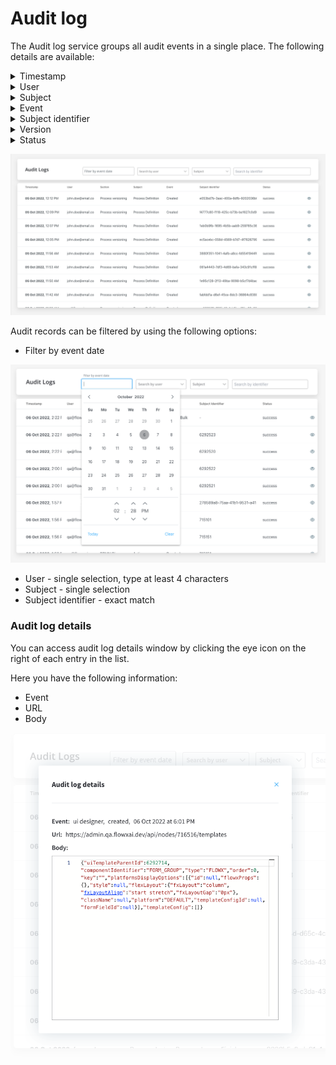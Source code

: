 # Audit log

The Audit log service groups all audit events in a single place. The following details are available:

<details>

<summary> Timestamp </summary>

* The timestamp is displayed in a reversed chronologically order.

</details>

<details>

<summary> User </summary>

* The entity assigned: could be username or system.

</details>

<details>

<summary> Subject </summary>

Possible values:
    
* Process Instance
* Token
* Task
* Exception
* Process definition
* Node
* Action
* UI Component
* General Settings
* Swimlane
* Connector

</details>

<details>

<summary>Event</summary>

Possible values:

* Create
* Update
* Update bulk
* Update state
* Export
* Import
* Delete
* Clone
* Start
* Start with inherit
* Advance
* View
* Expire
* Message Send
* Message Receive
* Notification receive
* Run scheduled action
* Execute action
* Finish
* Dismiss
* Retry
* Abort
* Assign
* Unassign
* Hold
* Unhold

</details>

<details>

<summary> Subject identifier </summary>

* Subject identifier - the unique identifier is related to the subject, there are different types of identifiers based on the selected subject.

</details>


<details>

<summary> Version  </summary>

</details>


<details>

<summary> Status </summary>

* Status - **success** or **error**

</details>

![](../../../../../release-notes/img/audit_log_new.png)

Audit records can be filtered by using the following options:

* Filter by event date 

![](../../img/audit_filter_by_event.png)

* User - single selection, type at least 4 characters
* Subject - single selection
* Subject identifier - exact match

### Audit log details

You can access audit log details window by clicking the eye icon on the right of each entry in the list.

Here you have the following information:

* Event
* URL
* Body 

![](../../img/audit_log_details.png)

